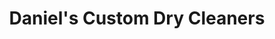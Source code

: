 ---
title: "Daniel's Custom Dry Cleaners"
url: /cedarhurst/daniels-custom-dry-cleaners/
shop: Wäscherei
---